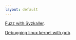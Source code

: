 ```yaml
---
layout: default
---
```


[Fuzz with Syzkaller](./blog/fuzz-with-syzkaller.html).

[Debugging linux kernel with gdb](./blog/debugging-linux-kernel-with-gdb.html).
